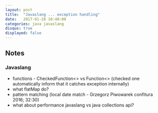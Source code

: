 ```yaml
---
layout: post
title:  "Javaslang ... exception handling"
date:   2017-01-28 10:40:00
categories: java javaslang
disqus: true
displayed: false
---
```


## Notes

### Javaslang
- functions - CheckedFunction<> vs Function<> (checked one automatically inform that it catches exception internally)
- what flatMap do?
- pattern matching (local date match - Grzegorz Piwowarek confitura 2016; 32:30)
- what about performance javaslang vs java collections api?
